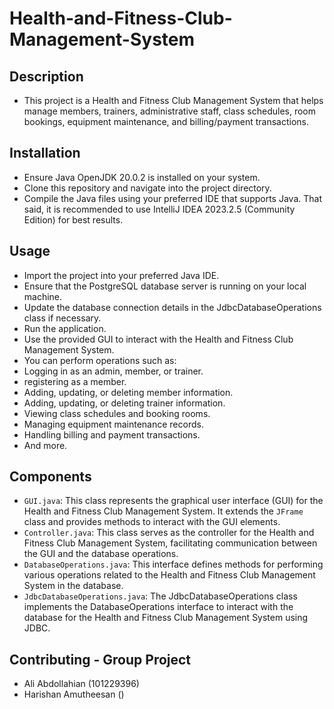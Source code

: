 # Health-and-Fitness-Club-Management-System

## Description
- This project is a Health and Fitness Club Management System that helps manage members, trainers, administrative staff, class schedules, room bookings, equipment maintenance, and billing/payment transactions.

## Installation
- Ensure Java OpenJDK 20.0.2 is installed on your system. 
- Clone this repository and navigate into the project directory.
- Compile the Java files using your preferred IDE that supports Java. That said, it is recommended to use IntelliJ IDEA 2023.2.5 (Community Edition) for best results. 

## Usage
- Import the project into your preferred Java IDE.
- Ensure that the PostgreSQL database server is running on your local machine.
- Update the database connection details in the JdbcDatabaseOperations class if necessary.
- Run the application.
- Use the provided GUI to interact with the Health and Fitness Club Management System.
- You can perform operations such as:
- Logging in as an admin, member, or trainer.
- registering as a member.
- Adding, updating, or deleting member information.
- Adding, updating, or deleting trainer information.
- Viewing class schedules and booking rooms.
- Managing equipment maintenance records.
- Handling billing and payment transactions.
- And more.


## Components

  - `GUI.java`: This class represents the graphical user interface (GUI) for the Health and Fitness Club Management System. It extends the `JFrame` class and provides methods to interact with the GUI elements.
  - `Controller.java`: This class serves as the controller for the Health and Fitness Club Management System, facilitating communication between the GUI and the database operations.
  - `DatabaseOperations.java`: This interface defines methods for performing various operations related to the Health and Fitness Club Management System in the database.
  - `JdbcDatabaseOperations.java`: The JdbcDatabaseOperations class implements the DatabaseOperations interface to interact with the database for the Health and Fitness Club Management System using JDBC.

## Contributing - Group Project
- Ali Abdollahian (101229396) 
- Harishan Amutheesan ()

